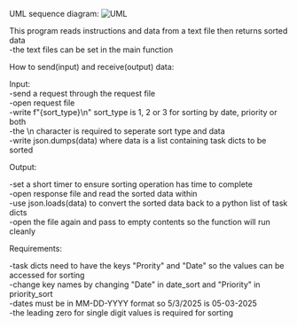 
UML sequence diagram:
![UML](https://github.com/user-attachments/assets/d2f7bb42-8824-4668-9268-0fcf83eeeec1)

This program reads instructions and data from a text file then returns sorted data  
-the text files can be set in the main function 

How to send(input) and receive(output) data:

Input:  
-send a request through the request file   
-open request file  
-write f"{sort_type}\n" sort_type is 1, 2 or 3 for sorting by date, priority or both  
-the \n character is required to seperate sort type and data  
-write json.dumps(data) where data is a list containing task dicts to be sorted  

Output:  

-set a short timer to ensure sorting operation has time to complete  
-open response file and read the sorted data within  
-use json.loads(data) to convert the sorted data back to a python list of task dicts  
-open the file again and pass to empty contents so the function will run cleanly  

Requirements:  

-task dicts need to have the keys "Prority" and "Date" so the values can be accessed for sorting  
-change key names by changing "Date" in date_sort and "Priority" in priority_sort  
-dates must be in MM-DD-YYYY format so 5/3/2025 is 05-03-2025  
-the leading zero for single digit values is required for sorting   
